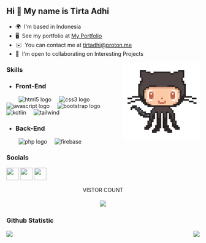 Hi 👋 My name is Tirta Adhi
------------------------------

* 🌍  I'm based in Indonesia
* 🖥️  See my portfolio at [My Portfolio](http://tirtadhi.site)
* ✉️  You can contact me at [tirtadhi@proton.me](mailto:tirtadhi@proton.me)
* 🤝  I'm open to collaborating on Interesting Projects



<img src='https://github.com/tirtadhi/tirtadhi/blob/main/monadance.gif' align='right'>

### Skills

<ul>
  <li><h3>Front-End</h3></li>
</ul>
<div align="left">
  <img width="12" />
  <img width="12" />
  <img src="https://skillicons.dev/icons?i=html" height="30" alt="html5 logo"  />
  <img width="12" />
  <img src="https://skillicons.dev/icons?i=css" height="30" alt="css3 logo"  />
  <img width="12" />
  <img src="https://skillicons.dev/icons?i=js" height="30" alt="javascript logo"  />
  <img width="12" />
  <img src="https://skillicons.dev/icons?i=bootstrap" height="30" alt="bootstrap logo"  />
  <img width="12" />
  <img src="https://skillicons.dev/icons?i=kotlin" height="30" alt="kotlin"  />
  <img width="12" />
  <img src="https://skillicons.dev/icons?i=tailwind" height="30" alt="tailwind"  />
</div>

<ul>
  <li><h3>Back-End</h3></li>
</ul>
<div align="left">
  <img width="12" />
  <img width="12" />
  <img src="https://skillicons.dev/icons?i=php" height="30" alt="php logo"  />
  <img width="12" />
  <img src="https://skillicons.dev/icons?i=firebase" height="30" alt="firebase"  />
</div>


### Socials

<p align="left"> <a href="https://www.github.com/tirtadhi" target="_blank" rel="noreferrer"><img src="https://raw.githubusercontent.com/danielcranney/readme-generator/main/public/icons/socials/github-dark.svg" width="32" height="32" /></a> <a href="http://www.instagram.com/tirtadhi" target="_blank" rel="noreferrer"><img src="https://raw.githubusercontent.com/danielcranney/readme-generator/main/public/icons/socials/instagram.svg" width="32" height="32" /></a> <a href="https://www.linkedin.com/in/tirtaadhisamsara" target="_blank" rel="noreferrer"><img src="https://raw.githubusercontent.com/danielcranney/readme-generator/main/public/icons/socials/linkedin.svg" width="32" height="32" /></a></p>


<p align="center">VISTOR COUNT
  <h4 align="center">

  <img src="https://profile-counter.glitch.me/tirtadhi/count.svg" />

### Github Statistic
<p align="left">
<a href="https://github.com/tirtadhi">
  <img align=left height="150em" src="https://github-readme-stats-eight-theta.vercel.app/api?username=tirtadhi&show_icons=true&theme=algolia&include_all_commits=true&count_private=true"/>
  <img align=right height="150em" src="https://github-readme-stats-eight-theta.vercel.app/api/top-langs/?username=tirtadhi&layout=compact&theme=algolia"/>
</a>
</p>

